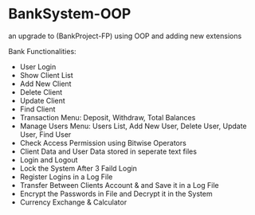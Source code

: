 # BankSystem-OOP
an upgrade to (BankProject-FP) using OOP and adding new extensions 

Bank Functionalities:
<ul>
  <li>User Login</li>
  <li>Show Client List</li>
  <li>Add New Client</li>
  <li>Delete Client</li>
  <li>Update Client</li>
  <li>Find Client</li>
  <li>Transaction Menu: Deposit, Withdraw, Total Balances</li>
  <li>Manage Users Menu: Users List, Add New User, Delete User, Update User, Find User</li>
  <li>Check Access Permission using Bitwise Operators</li>
  <li>Client Data and User Data stored in seperate text files</li>
  <li>Login and Logout</li>
  <li>Lock the System After 3 Faild Login</li>
  <li>Register Logins in a Log File</li>
  <li>Transfer Between Clients Account & and Save it in a Log File</li>
  <li>Encrypt the Passwords in File and Decrypt it in the System </li>
  <li>Currency Exchange & Calculator</li>
</ul>
